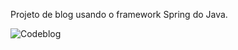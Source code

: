 Projeto de blog usando o framework Spring do Java.


![Codeblog](https://github.com/FelipeLM1/Estudo-Java/blob/master/Spring/codeblog/codeblog.gif)
